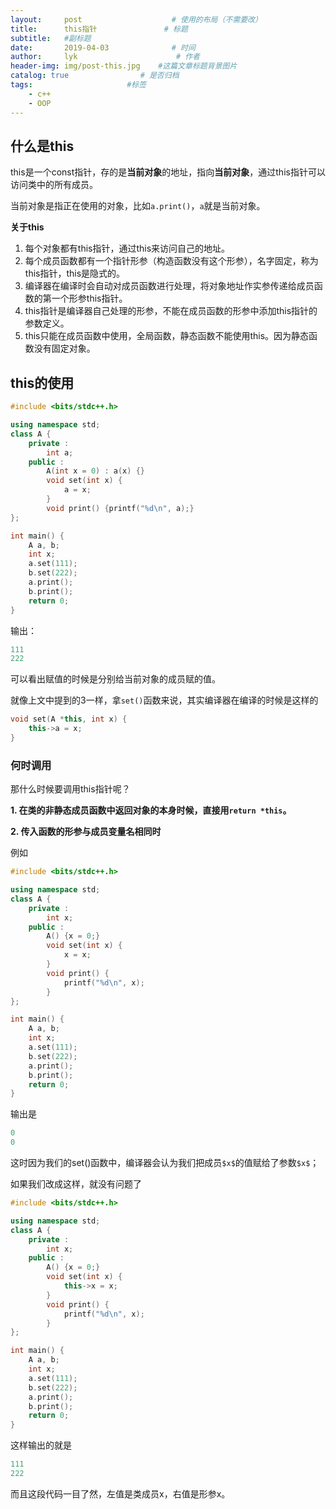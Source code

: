 ```yaml
---
layout:     post                    # 使用的布局（不需要改）
title:      this指针               # 标题 
subtitle:   #副标题
date:       2019-04-03              # 时间
author:     lyk                      # 作者
header-img: img/post-this.jpg    #这篇文章标题背景图片
catalog: true                # 是否归档
tags:                     #标签
    - c++
    - OOP
---
```

## 什么是this
this是一个const指针，存的是**当前对象**的地址，指向**当前对象**，通过this指针可以访问类中的所有成员。

当前对象是指正在使用的对象，比如`a.print()`，`a`就是当前对象。

**关于this**
1. 每个对象都有this指针，通过this来访问自己的地址。
2. 每个成员函数都有一个指针形参（构造函数没有这个形参），名字固定，称为this指针，this是隐式的。
3. 编译器在编译时会自动对成员函数进行处理，将对象地址作实参传递给成员函数的第一个形参this指针。
4. this指针是编译器自己处理的形参，不能在成员函数的形参中添加this指针的参数定义。
5. this只能在成员函数中使用，全局函数，静态函数不能使用this。因为静态函数没有固定对象。
## this的使用

```cpp
#include <bits/stdc++.h>

using namespace std;
class A {
	private :
		int a;
	public :
		A(int x = 0) : a(x) {}
		void set(int x) {
			a = x;
		}
		void print() {printf("%d\n", a);} 
};

int main() {
	A a, b;
	int x;
	a.set(111);
	b.set(222);
	a.print();
	b.print();
	return 0;
}
```
输出：
```cpp
111
222
```
可以看出赋值的时候是分别给当前对象的成员赋的值。

就像上文中提到的3一样，拿`set()`函数来说，其实编译器在编译的时候是这样的
```cpp
void set(A *this, int x) {
	this->a = x;
}
```
### 何时调用
那什么时候要调用this指针呢？

**1. 在类的非静态成员函数中返回对象的本身时候，直接用`return *this`。**

**2. 传入函数的形参与成员变量名相同时**

例如
```cpp
#include <bits/stdc++.h>

using namespace std;
class A {
	private :
		int x;
	public :
		A() {x = 0;}
		void set(int x) {
			x = x;
		}
		void print() {
			printf("%d\n", x);
		}
};

int main() {
	A a, b;
	int x;
	a.set(111);
	b.set(222);
	a.print();
	b.print();
	return 0;
}
```
输出是
```cpp
0
0
```
这时因为我们的set()函数中，编译器会认为我们把成员`$x$`的值赋给了参数`$x$`；

如果我们改成这样，就没有问题了
```cpp
#include <bits/stdc++.h>

using namespace std;
class A {
	private :
		int x;
	public :
		A() {x = 0;}
		void set(int x) {
			this->x = x;
		}
		void print() {
			printf("%d\n", x);
		}
};

int main() {
	A a, b;
	int x;
	a.set(111);
	b.set(222);
	a.print();
	b.print();
	return 0;
}
```
这样输出的就是
```cpp
111
222
```
而且这段代码一目了然，左值是类成员x，右值是形参x。
